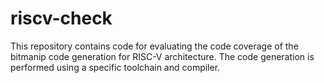 # riscv-check
This repository contains code for evaluating the code coverage of the bitmanip code generation for RISC-V architecture. The code generation is performed using a specific toolchain and compiler.
